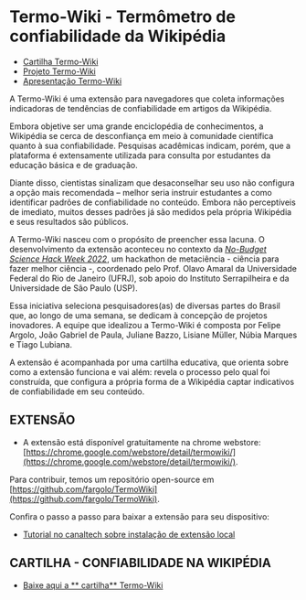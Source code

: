 <!-----

Yay, no errors, warnings, or alerts!

Conversion time: 0.377 seconds.


Using this Markdown file:

1. Paste this output into your source file.
2. See the notes and action items below regarding this conversion run.
3. Check the rendered output (headings, lists, code blocks, tables) for proper
   formatting and use a linkchecker before you publish this page.

Conversion notes:

* Docs to Markdown version 1.0β33
* Tue Sep 20 2022 09:18:49 GMT-0700 (PDT)
* Source doc: Textos complementares
----->

# Termo-Wiki - Termômetro de confiabilidade da Wikipédia

* [Cartilha Termo-Wiki](./cartilha.md)
* [Projeto Termo-Wiki](./projeto.md)
* [Apresentação Termo-Wiki](./hackweek)

A Termo-Wiki é uma extensão para navegadores que coleta informações indicadoras de tendências de confiabilidade em artigos da Wikipédia.

Embora objetive ser uma grande enciclopédia de conhecimentos, a Wikipédia se cerca de desconfiança em meio à comunidade científica quanto à sua confiabilidade. Pesquisas acadêmicas indicam, porém, que a plataforma é extensamente utilizada para consulta por estudantes da educação básica e de graduação.

Diante disso, cientistas sinalizam que desaconselhar seu uso não configura a opção mais recomendada – melhor seria instruir estudantes a como identificar padrões de confiabilidade no conteúdo. Embora não perceptíveis de imediato, muitos desses padrões já são medidos pela própria Wikipédia e seus resultados são públicos. 

A Termo-Wiki nasceu com o propósito de preencher essa lacuna. O desenvolvimento da extensão aconteceu no contexto da _[No-Budget Science Hack Week 2022](https://www.reprodutibilidade.bio.br/no-budget-science-hack-week-2022)_, um hackathon de metaciência - ciência para fazer melhor ciência -, coordenado pelo Prof. Olavo Amaral da Universidade Federal do Rio de Janeiro (UFRJ), sob apoio do Instituto Serrapilheira e da Universidade de São Paulo (USP). 

Essa iniciativa seleciona pesquisadores(as) de diversas partes do Brasil que, ao longo de uma semana, se dedicam à concepção de projetos inovadores. A equipe que idealizou a Termo-Wiki é composta por Felipe Argolo, João Gabriel de Paula, Juliane Bazzo, Lisiane Müller, Núbia Marques e Tiago Lubiana.

A extensão é acompanhada por uma cartilha educativa, que orienta sobre como a extensão funciona e vai além: revela o processo pelo qual foi construída, que configura a própria forma de a Wikipédia captar indicativos de confiabilidade em seu conteúdo. 

## EXTENSÃO

* A extensão está disponível gratuitamente na chrome webstore:[https://chrome.google.com/webstore/detail/termowiki/](https://chrome.google.com/webstore/detail/termowiki/).

Para contribuir, temos um repositório open-source em [https://github.com/fargolo/TermoWiki](https://github.com/fargolo/TermoWiki). 

Confira o passo a passo para baixar a extensão para seu dispositivo:

* [Tutorial no canaltech sobre instalação de extensão local](https://canaltech.com.br/navegadores/como-instalar-extensao-no-google-chrome-manualmente/)

## CARTILHA - CONFIABILIDADE NA WIKIPÉDIA
* [Baixe aqui a ** cartilha** Termo-Wiki](./cartilha.md)
 

